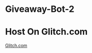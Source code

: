 # Giveaway-Bot-2

# Host On Glitch.com
[Glitch.com](https://glitch.com/edit/#!/difficult-righteous-amphibian?path=README.md%3A1%3A0)
